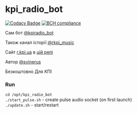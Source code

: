 # kpi_radio_bot

[![Codacy Badge](https://api.codacy.com/project/badge/Grade/c1dec8efe5a64262961b86b9b670e5c8)](https://app.codacy.com/manual/svinerus/kpi_radio_bot?utm_source=github.com&utm_medium=referral&utm_content=SvineruS/kpi_radio_bot&utm_campaign=Badge_Grade_Settings)
[![BCH compliance](https://bettercodehub.com/edge/badge/SvineruS/kpi_radio_bot?branch=master)](https://bettercodehub.com/results/SvineruS/kpi_radio_bot)

Сам бот [@kpiradio_bot](http://t.me/kpiradio_bot)

Також канал історії [@rkpi_music](https://t.me/rkpi_music)


Сайт [r.kpi.ua](http://r.kpi.ua) в [ цій репі](https://github.com/SvineruS/kpi_radio_web)

Автор [@svinerus](https://t.me/svinerus)

Безкоштовно Для КПІ


### Run
`cd /opt/kpi_radio_bot`  
`./start_pulse.sh` - create pulse audio socket (on first launch)  
`./update.sh` - start/restart  

